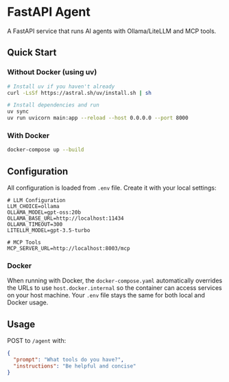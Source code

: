 # FastAPI Agent

A FastAPI service that runs AI agents with Ollama/LiteLLM and MCP tools.

## Quick Start

### Without Docker (using uv)

```bash
# Install uv if you haven't already
curl -LsSf https://astral.sh/uv/install.sh | sh

# Install dependencies and run
uv sync
uv run uvicorn main:app --reload --host 0.0.0.0 --port 8000
```

### With Docker

```bash
docker-compose up --build
```

## Configuration

All configuration is loaded from `.env` file. Create it with your local settings:

```env
# LLM Configuration
LLM_CHOICE=ollama
OLLAMA_MODEL=gpt-oss:20b
OLLAMA_BASE_URL=http://localhost:11434
OLLAMA_TIMEOUT=300
LITELLM_MODEL=gpt-3.5-turbo

# MCP Tools
MCP_SERVER_URL=http://localhost:8003/mcp
```

### Docker

When running with Docker, the `docker-compose.yaml` automatically overrides the URLs to use `host.docker.internal` so the container can access services on your host machine. Your `.env` file stays the same for both local and Docker usage.

## Usage

POST to `/agent` with:
```json
{
  "prompt": "What tools do you have?",
  "instructions": "Be helpful and concise"
}
```

